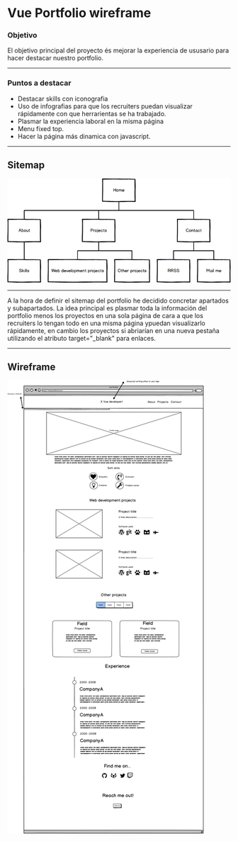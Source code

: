 # Vue Portfolio wireframe
### Objetivo
    
El objetivo principal del proyecto és mejorar la experiencia de ususario para hacer destacar nuestro portfolio.
  
---
### Puntos a destacar 
- Destacar skills con iconografia
- Uso de infografias para que los recruiters puedan visualizar rápidamente con que herrarientas se ha trabajado.
- Plasmar la experiencia laboral en la misma página
- Menu fixed top.
- Hacer la página más dinamica con javascript.

---
## Sitemap
![Sitemap](sitemap.png)
***
A la hora de definir el sitemap del portfolio he decidido concretar apartados y subapartados. La idea principal es plasmar toda la información del portfolio menos los proyectos en una sola página de cara a que los recruiters lo tengan todo en una misma página ypuedan visualizarlo rápidamente, en cambio los proyectos si abriarían en una nueva pestaña utilizando el atributo target="_blank" para enlaces.
***

## Wireframe
![Wireframe Home](Home-mockup.png)
